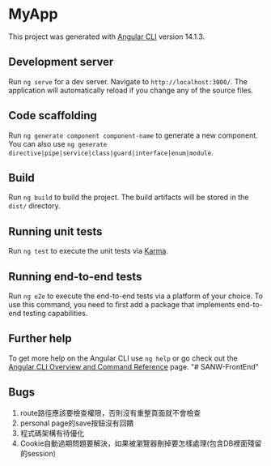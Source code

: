# MyApp

This project was generated with [Angular CLI](https://github.com/angular/angular-cli) version 14.1.3.

## Development server

Run `ng serve` for a dev server. Navigate to `http://localhost:3000/`. The application will automatically reload if you change any of the source files.

## Code scaffolding

Run `ng generate component component-name` to generate a new component. You can also use `ng generate directive|pipe|service|class|guard|interface|enum|module`.

## Build

Run `ng build` to build the project. The build artifacts will be stored in the `dist/` directory.

## Running unit tests

Run `ng test` to execute the unit tests via [Karma](https://karma-runner.github.io).

## Running end-to-end tests

Run `ng e2e` to execute the end-to-end tests via a platform of your choice. To use this command, you need to first add a package that implements end-to-end testing capabilities.

## Further help

To get more help on the Angular CLI use `ng help` or go check out the [Angular CLI Overview and Command Reference](https://angular.io/cli) page.
"# SANW-FrontEnd" 


## Bugs

1. route路徑應該要檢查權限，否則沒有重整頁面就不會檢查
2. personal page的save按鈕沒有回饋
3. 程式碼架構有待優化
4. Cookie自動過期問題要解決，如果被瀏覽器刪掉要怎樣處理(包含DB裡面殘留的session)